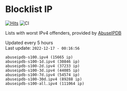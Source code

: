 # Blocklist IP

[![Hits](https://hits.seeyoufarm.com/api/count/incr/badge.svg?url=https%3A%2F%2Fgithub.com%2Fborestad%2Fblocklist-ip%2F&count_bg=%2379C83D&title_bg=%23555555&icon=&icon_color=%23E7E7E7&title=hits&edge_flat=false)](https://hits.seeyoufarm.com)  ![CI](https://img.shields.io/github/workflow/status/borestad/blocklist-ip/CI?style=flat-square)

Lists with worst IPv4 offenders, provided by [AbuseIPDB](https://www.abuseipdb.com/)

<!-- FOOTER-PLACEHOLDER -->
Updated every 5 hours<br>
Last update: `2022-12-17 - 00:16:56`
```
abuseipdb-s100.ipv4 (15665 ip)
abuseipdb-s100-1d.ipv4 (30846 ip)
abuseipdb-s100-2d.ipv4 (37233 ip)
abuseipdb-s100-3d.ipv4 (44085 ip)
abuseipdb-s100-7d.ipv4 (54574 ip)
abuseipdb-s100-30d.ipv4 (89288 ip)
abuseipdb-s100-all.ipv4 (111064 ip)
```
